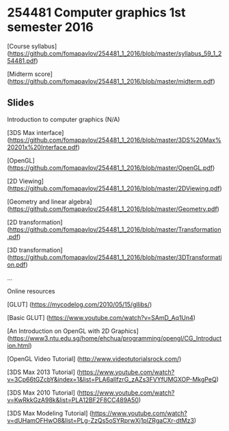 # 254481 Computer graphics 1st semester 2016 

[Course syllabus] (https://github.com/fomapavlov/254481_1_2016/blob/master/syllabus_59_1_254481.pdf)

[Midterm score] (https://github.com/fomapavlov/254481_1_2016/blob/master/midterm.pdf)

## Slides
Introduction to computer graphics (N/A)

[3DS Max interface] (https://github.com/fomapavlov/254481_1_2016/blob/master/3DS%20Max%20201x%20Interface.pdf)

[OpenGL] (https://github.com/fomapavlov/254481_1_2016/blob/master/OpenGL.pdf)

[2D Viewing] (https://github.com/fomapavlov/254481_1_2016/blob/master/2DViewing.pdf)

[Geometry and linear algebra] (https://github.com/fomapavlov/254481_1_2016/blob/master/Geometry.pdf)

[2D transformation] (https://github.com/fomapavlov/254481_1_2016/blob/master/Transformation.pdf)

[3D transformation] (https://github.com/fomapavlov/254481_1_2016/blob/master/3DTransformation.pdf)

...

Online resources

[GLUT] (https://mycodelog.com/2010/05/15/gllibs/)

[Basic GLUT] (https://www.youtube.com/watch?v=SAmD_Aq1Un4)

[An Introduction on OpenGL with 2D Graphics] (https://www3.ntu.edu.sg/home/ehchua/programming/opengl/CG_Introduction.html)

[OpenGL Video Tutorial] (http://www.videotutorialsrock.com/)

[3DS Max 2013 Tutorial] (https://www.youtube.com/watch?v=3Cp66tGZcbY&index=1&list=PLA6aIlfzrG_zAZs3FVYfUMGXOP-MkgPeQ)

[3DS Max 2010 Tutorial] (https://www.youtube.com/watch?v=KwRkkGzA98k&list=PLA12BF2F8CC489A50)

[3DS Max Modeling Tutorial] (https://www.youtube.com/watch?v=dUHamOFHwO8&list=PLg-ZzQs5oSYRprwXj1plZRgaCXr-dtMz3)
